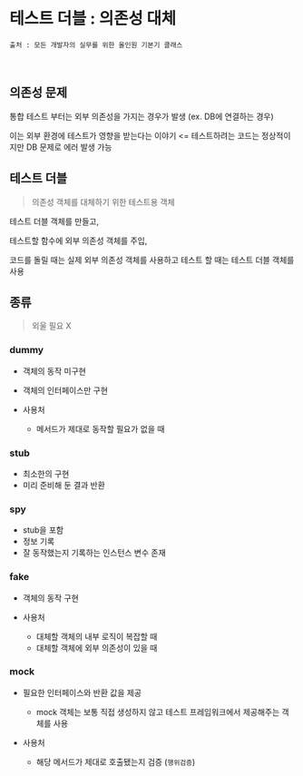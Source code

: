 # 테스트 더블 : 의존성 대체

```
출처 : 모든 개발자의 실무를 위한 올인원 기본기 클래스
```

​	

## 의존성 문제

통합 테스트 부터는 외부 의존성을 가지는 경우가 발생 (ex. DB에 연결하는 경우)

이는 외부 환경에 테스트가 영향을 받는다는 이야기 <= 테스트하려는 코드는 정상적이지만 DB 문제로 에러 발생 가능



## 테스트 더블

> 의존성 객체를 대체하기 위한 테스트용 객체

테스트 더블 객체를 만들고,

테스트할 함수에 외부 의존성 객체를 주입,

코드를 돌릴 때는 실제 외부 의존성 객체를 사용하고 테스트 할 때는 테스트 더블 객체를 사용



## 종류

> 외울 필요 X

### dummy

- 객체의 동작 미구현
- 객체의 인터페이스만 구현



- 사용처
  - 메서드가 제대로 동작할 필요가 없을 때



### stub

- 최소한의 구현
- 미리 준비해 둔 결과 반환



### spy

- stub을 포함
- 정보 기록
- 잘 동작했는지 기록하는 인스턴스 변수 존재



### fake

- 객체의 동작 구현



- 사용처
  - 대체할 객체의 내부 로직이 복잡할 때
  - 대체할 객체에 외부 의존성이 있을 때



### mock

- 필요한 인터페이스와 반환 값을 제공
  - mock 객체는 보통 직접 생성하지 않고 테스트 프레임워크에서 제공해주는 객체를 사용



- 사용처
  - 해당 메서드가 제대로 호출됐는지 검증 (`행위검증`)